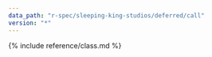 ```yaml
---
data_path: "r-spec/sleeping-king-studios/deferred/call"
version: "*"
---
```


{% include reference/class.md %}
